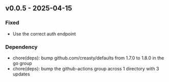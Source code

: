 ## v0.0.5 - 2025-04-15
### Fixed
* Use the correct auth endpoint
### Dependency
* chore(deps): bump github.com/creasty/defaults from 1.7.0 to 1.8.0 in the go group
* chore(deps): bump the github-actions group across 1 directory with 3 updates
